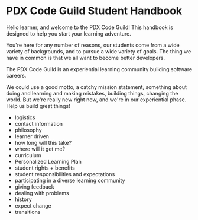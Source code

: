 PDX Code Guild Student Handbook
===============

Hello learner, and welcome to the PDX Code Guild! This handbook is designed to help you start your learning adventure.

You're here for any number of reasons, our students come from a wide variety of backgrounds, and to pursue a wide variety of goals. The thing we have in common is that we all want to become better developers.

The PDX Code Guild is an experiential learning community building software careers. 

We could use a good motto, a catchy mission statement, something about doing and learning and making mistakes, building things, changing the world. But we're really new right now, and we're in our experiential phase. Help us build great things!

* logistics
* contact information
* philosophy
* learner driven
* how long will this take?
* where will it get me?
* curriculum
* Personalized Learning Plan
* student rights + benefits
* student responsibilities and expectations
* participating in a diverse learning community
* giving feedback
* dealing with problems
* history
* expect change
* transitions

